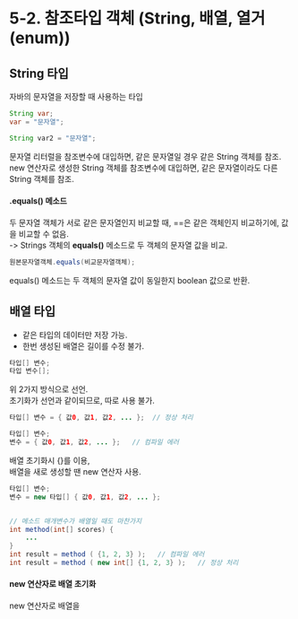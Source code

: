 # 5-2. 참조타입 객체 (String, 배열, 열거(enum))

## String 타입
자바의 문자열을 저장할 때 사용하는 타입
```java
String var;
var = "문자열";

String var2 = "문자열";
```
문자열 리터럴을 참조변수에 대입하면, 같은 문자열일 경우 같은 String 객체를 참조.  
new 연산자로 생성한 String 객체를 참조변수에 대입하면, 같은 문자열이라도 다른 String 객체를 참조.

#### .equals() 메소드
두 문자열 객체가 서로 같은 문자열인지 비교할 때, ==은 같은 객체인지 비교하기에, 값을 비교할 수 없음.  
-> Strings 객체의 **equals()** 메소드로 두 객체의 문자열 값을 비교.
```java
원본문자열객체.equals(비교문자열객체);
```
equals() 메소드는 두 객체의 문자열 값이 동일한지 boolean 값으로 반환.  

## 배열 타입

- 같은 타입의 데이터만 저장 가능.  
- 한번 생성된 배열은 길이를 수정 불가.

```java
타입[] 변수;
타입 변수[];
```
위 2가지 방식으로 선언.  
초기화가 선언과 같이되므로, 따로 사용 불가. 
```java
타입[] 변수 = { 값0, 값1, 값2, ... };  // 정상 처리

타입[] 변수;
변수 = { 값0, 값1, 값2, ... };   // 컴파일 에러
```
배열 초기화시 {}를 이용,  
배열을 새로 생성할 땐 new 연산자 사용.
```java
타입[] 변수;
변수 = new 타입[] { 값0, 값1, 값2, ... };


// 메소드 매개변수가 배열일 때도 마찬가지
int method(int[] scores) {
    ...
}
int result = method ( {1, 2, 3} );   // 컴파일 에러
int result = method ( new int[] {1, 2, 3} );   // 정상 처리
```

#### new 연산자로 배열 초기화

new 연산자로 배열을 

